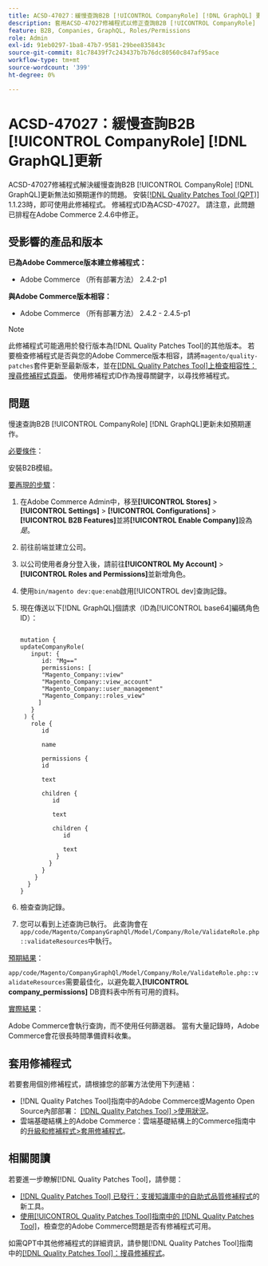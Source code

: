 ```yaml
---
title: ACSD-47027：緩慢查詢B2B [!UICONTROL CompanyRole] [!DNL GraphQL] 更新
description: 套用ACSD-47027修補程式以修正查詢B2B [!UICONTROL CompanyRole] [!DNL GraphQL] 更新速度緩慢的Adobe Commerce問題。
feature: B2B, Companies, GraphQL, Roles/Permissions
role: Admin
exl-id: 91eb0297-1ba8-47b7-9581-29bee835843c
source-git-commit: 81c78439f7c243437b7b76dc80560c847af95ace
workflow-type: tm+mt
source-wordcount: '399'
ht-degree: 0%

---
```


# ACSD-47027：緩慢查詢B2B [!UICONTROL CompanyRole] [!DNL GraphQL]更新

ACSD-47027修補程式解決緩慢查詢B2B [!UICONTROL CompanyRole] [!DNL GraphQL]更新無法如預期運作的問題。 安裝[[!DNL Quality Patches Tool (QPT)]](https://experienceleague.adobe.com/en/docs/commerce-knowledge-base/kb/announcements/commerce-announcements/magento-quality-patches-released-new-tool-to-self-serve-quality-patches) 1.1.23時，即可使用此修補程式。 修補程式ID為ACSD-47027。 請注意，此問題已排程在Adobe Commerce 2.4.6中修正。

## 受影響的產品和版本

**已為Adobe Commerce版本建立修補程式：**
* Adobe Commerce （所有部署方法） 2.4.2-p1

**與Adobe Commerce版本相容：**
* Adobe Commerce （所有部署方法） 2.4.2 - 2.4.5-p1

>[!NOTE]
>
>此修補程式可能適用於發行版本為[!DNL Quality Patches Tool]的其他版本。 若要檢查修補程式是否與您的Adobe Commerce版本相容，請將`magento/quality-patches`套件更新至最新版本，並在[[!DNL Quality Patches Tool]上檢查相容性：搜尋修補程式頁面](https://experienceleague.adobe.com/tools/commerce-quality-patches/index.html)。 使用修補程式ID作為搜尋關鍵字，以尋找修補程式。

## 問題

慢速查詢B2B [!UICONTROL CompanyRole] [!DNL GraphQL]更新未如預期運作。

<u>必要條件</u>：

安裝B2B模組。

<u>要再現的步驟</u>：

1. 在Adobe Commerce Admin中，移至&#x200B;**[!UICONTROL Stores]** > **[!UICONTROL Settings]** > **[!UICONTROL Configurations]** > **[!UICONTROL B2B Features]**&#x200B;並將&#x200B;**[!UICONTROL Enable Company]**&#x200B;設為&#x200B;_是_。
1. 前往前端並建立公司。
1. 以公司使用者身分登入後，請前往&#x200B;**[!UICONTROL My Account]** > **[!UICONTROL Roles and Permissions]**&#x200B;並新增角色。
1. 使用`bin/magento dev:que:enab`啟用[!UICONTROL dev]查詢記錄。
1. 現在傳送以下[!DNL GraphQL]個請求（ID為[!UICONTROL base64]編碼角色ID）：

   <pre><code>
   mutation &lbrace;
   updateCompanyRole(
      input: &lbrace;
         id: "Mg=="
         permissions: &lbrack;
         "Magento_Company::view"
         "Magento_Company::view_account"
         "Magento_Company::user_management"
         "Magento_Company::roles_view"
        &rbrack;
      &rbrace;
    ) &lbrace;
      role &lbrace;
         id

         name

         permissions &lbrace;
         id

         text

         children &lbrace;
            id

            text

            children &lbrace;
               id

               text
             &rbrace;
           &rbrace;
         &rbrace;
       &rbrace;
     &rbrace;
   &rbrace;
   </code></pre>

1. 檢查查詢記錄。
1. 您可以看到上述查詢已執行。 此查詢會在`app/code/Magento/CompanyGraphQl/Model/Company/Role/ValidateRole.php::validateResources`中執行。

<u>預期結果</u>：

`app/code/Magento/CompanyGraphQl/Model/Company/Role/ValidateRole.php::validateResources`需要最佳化，以避免載入&#x200B;**[!UICONTROL company_permissions]** DB資料表中所有可用的資料。

<u>實際結果</u>：

Adobe Commerce會執行查詢，而不使用任何篩選器。 當有大量記錄時，Adobe Commerce會花很長時間準備資料收集。

## 套用修補程式

若要套用個別修補程式，請根據您的部署方法使用下列連結：

* [!DNL Quality Patches Tool]指南中的Adobe Commerce或Magento Open Source內部部署： [[!DNL Quality Patches Tool] >使用狀況](/help/tools/quality-patches-tool/usage.md)。
* 雲端基礎結構上的Adobe Commerce：雲端基礎結構上的Commerce指南中的[升級和修補程式>套用修補程式](https://experienceleague.adobe.com/docs/commerce-cloud-service/user-guide/develop/upgrade/apply-patches.html)。 

## 相關閱讀

若要進一步瞭解[!DNL Quality Patches Tool]，請參閱：

* [[!DNL Quality Patches Tool] 已發行：支援知識庫中的自助式品質修補程式](https://experienceleague.adobe.com/en/docs/commerce-knowledge-base/kb/announcements/commerce-announcements/magento-quality-patches-released-new-tool-to-self-serve-quality-patches)的新工具。
* [使用[!UICONTROL Quality Patches Tool]指南中的 [!DNL Quality Patches Tool]](/help/tools/quality-patches-tool/patches-available-in-qpt/check-patch-for-magento-issue-with-magento-quality-patches.md)，檢查您的Adobe Commerce問題是否有修補程式可用。


如需QPT中其他修補程式的詳細資訊，請參閱[!DNL Quality Patches Tool]指南中的[[!DNL Quality Patches Tool]：搜尋修補程式](https://experienceleague.adobe.com/tools/commerce-quality-patches/index.html)。
